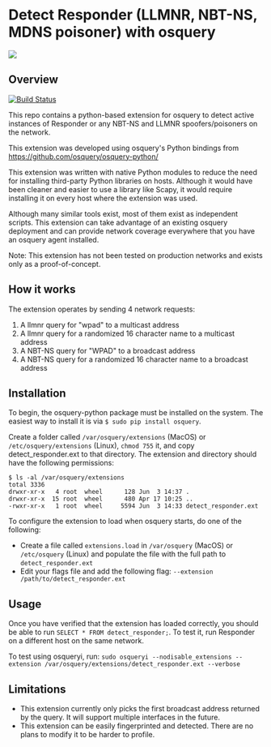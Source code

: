 # Detect Responder (LLMNR, NBT-NS, MDNS poisoner) with osquery

<img src="img/sample.gif">

## Overview
[![Build Status](https://circleci.com/gh/clong/detect-responder.svg?&style=shield)](https://circleci.com/gh/clong/detect-responder/tree/master)

This repo contains a python-based extension for osquery to detect active instances of Responder or any NBT-NS and LLMNR spoofers/poisoners on the network.

This extension was developed using osquery's Python bindings from https://github.com/osquery/osquery-python/

This extension was written with native Python modules to reduce the need for installing third-party Python libraries on hosts. Although it would have been cleaner and easier to use a library like Scapy, it would require installing it on every host where the extension was used.

Although many similar tools exist, most of them exist as independent scripts. This extension can take advantage of an existing osquery deployment and can provide network coverage everywhere that you have an osquery agent installed.

Note: This extension has not been tested on production networks and exists only as a proof-of-concept.

## How it works
The extension operates by sending 4 network requests:
1. A llmnr query for "wpad" to a multicast address
2. A llmnr query for a randomized 16 character name to a multicast address
3. A NBT-NS query for "WPAD" to a broadcast address
4. A NBT-NS query for a randomized 16 character name to a broadcast address

## Installation
To begin, the osquery-python package must be installed on the system. The easiest way to install it is via `$ sudo pip install osquery`.

Create a folder  called `/var/osquery/extensions` (MacOS) or `/etc/osquery/extensions` (Linux), `chmod 755` it, and copy detect_responder.ext to that directory. The extension and directory should have the following permissions:
```
$ ls -al /var/osquery/extensions
total 3336
drwxr-xr-x   4 root  wheel      128 Jun  3 14:37 .
drwxr-xr-x  15 root  wheel      480 Apr 17 10:25 ..
-rwxr-xr-x   1 root  wheel     5594 Jun  3 14:33 detect_responder.ext
```
  To configure the extension to load when osquery starts, do one of the following:
* Create a file called `extensions.load` in `/var/osquery` (MacOS) or `/etc/osquery` (Linux) and populate the file with the full path to `detect_responder.ext`
* Edit your flags file and add the following flag: `--extension /path/to/detect_responder.ext`

## Usage
Once you have verified that the extension has loaded correctly, you should be able to run `SELECT * FROM detect_responder;`. To test it, run Responder on a different host on the same network.

To test using osqueryi, run:
`sudo osqueryi --nodisable_extensions --extension /var/osquery/extensions/detect_responder.ext --verbose`

## Limitations
* This extension currently only picks the first broadcast address returned by the query. It will support multiple interfaces in the future.
* This extension can be easily fingerprinted and detected. There are no plans to modify it to be harder to profile.

